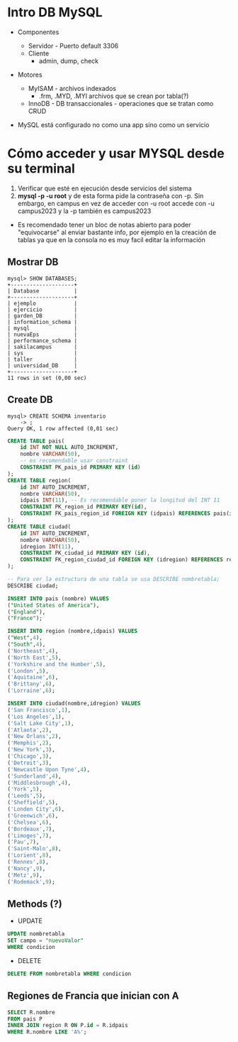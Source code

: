 # Intro DB MySQL

+ Componentes
    + Servidor - Puerto default 3306
    + Cliente
        + admin, dump, check
+ Motores
    + MyISAM - archivos indexados
        + .frm, .MYD, .MYI archivos que se crean por tabla(?)
    + InnoDB - DB transaccionales - operaciones que se tratan como CRUD

+ MySQL está configurado no como una app sino como un servicio
# Cómo acceder y usar MYSQL desde su terminal
1. Verificar que esté en ejecución desde servicios del sistema
1. **mysql -p -u root** y de esta forma pide la contraseña con -p. Sin embargo, en campus en vez de acceder con -u root accede con -u campus2023 y la -p también es campus2023

+ Es recomendado tener un bloc de notas abierto para poder "equivocarse" al enviar bastante info, por ejemplo en la creación de tablas ya que en la consola no es muy facil editar la información

## Mostrar DB
```
mysql> SHOW DATABASES;
+--------------------+
| Database           |
+--------------------+
| ejemplo            |
| ejercicio          |
| garden_DB          |
| information_schema |
| mysql              |
| nuevaEps           |
| performance_schema |
| sakilacampus       |
| sys                |
| taller             |
| universidad_DB     |
+--------------------+
11 rows in set (0,00 sec)
```

## Create DB
```
mysql> CREATE SCHEMA inventario
    -> ;
Query OK, 1 row affected (0,01 sec)
```
```SQL
CREATE TABLE pais(
    id INT NOT NULL AUTO_INCREMENT,
    nombre VARCHAR(50),
    -- es recomendable usar constraint 
    CONSTRAINT PK_pais_id PRIMARY KEY (id)
);
CREATE TABLE region(
    id INT AUTO_INCREMENT,
    nombre VARCHAR(50),
    idpais INT(11), -- Es recomendable poner la longitud del INT 11
    CONSTRAINT PK_region_id PRIMARY KEY(id),
    CONSTRAINT FK_pais_region_id FOREIGN KEY (idpais) REFERENCES pais(id)-- equivale a FOREIGN KEY (idpais) REFERENCES pais(id)
);
CREATE TABLE ciudad(
    id INT AUTO_INCREMENT,
    nombre VARCHAR(50),
    idregion INT(11),
    CONSTRAINT PK_ciudad_id PRIMARY KEY (id),
    CONSTRAINT FK_region_ciudad_id FOREIGN KEY (idregion) REFERENCES region(id)
);

-- Para ver la estructura de una tabla se usa DESCRIBE nombretabla;
DESCRIBE ciudad;

INSERT INTO pais (nombre) VALUES
("United States of America"),
("England"),
("France");

INSERT INTO region (nombre,idpais) VALUES
("West",4),
("South",4),
('Northeast',4),
('North East',5),
('Yorkshire and the Humber',5),
('London',5),
('Aquitaine',6),
('Brittany',6),
('Lorraine',6);

INSERT INTO ciudad(nombre,idregion) VALUES
('San Francisco',1),
('Los Angeles',1),
('Salt Lake City',1),
('Atlanta',2),
('New Orlans',2),
('Memphis',2),
('New York',3),
('Chicago',3),
('Detroit',3),
('Newcastle Upon Tyne',4),
('Sunderland',4),
('Middlesbrough',4),
('York',5),
('Leeds',5),
('Sheffield',5),
('London City',6),
('Greenwich',6),
('Chelsea',6),
('Bordeaux',7),
('Limoges',7),
('Pau',7),
('Saint-Malo',8),
('Lorient',8),
('Rennes',8),
('Nancy',9),
('Metz',9),
('Rodemack',9);
```

## Methods (?)
+ UPDATE
```SQL
UPDATE nombretabla
SET campo = "nuevoValor"
WHERE condicion
```
+ DELETE 
```SQL
DELETE FROM nombretabla WHERE condicion
```

## Regiones de Francia que inician con A
```SQL
SELECT R.nombre
FROM pais P 
INNER JOIN region R ON P.id = R.idpais
WHERE R.nombre LIKE 'A%';
```